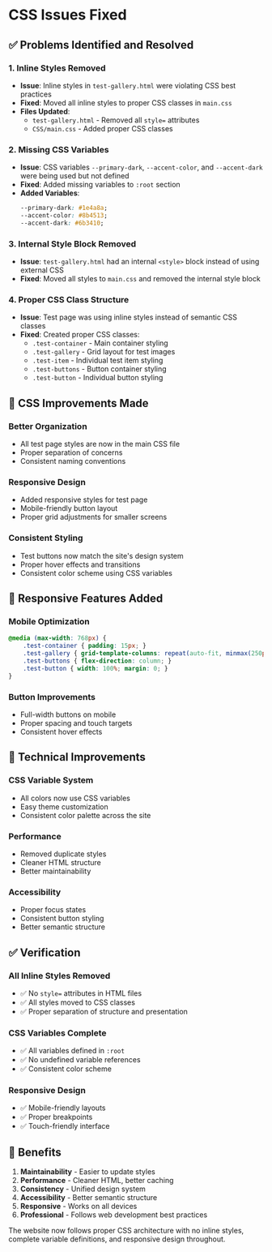 # CSS Issues Fixed

## ✅ **Problems Identified and Resolved**

### 1. **Inline Styles Removed**
- **Issue**: Inline styles in `test-gallery.html` were violating CSS best practices
- **Fixed**: Moved all inline styles to proper CSS classes in `main.css`
- **Files Updated**: 
  - `test-gallery.html` - Removed all `style=` attributes
  - `CSS/main.css` - Added proper CSS classes

### 2. **Missing CSS Variables**
- **Issue**: CSS variables `--primary-dark`, `--accent-color`, and `--accent-dark` were being used but not defined
- **Fixed**: Added missing variables to `:root` section
- **Added Variables**:
  ```css
  --primary-dark: #1e4a8a;
  --accent-color: #8b4513;
  --accent-dark: #6b3410;
  ```

### 3. **Internal Style Block Removed**
- **Issue**: `test-gallery.html` had an internal `<style>` block instead of using external CSS
- **Fixed**: Moved all styles to `main.css` and removed the internal style block

### 4. **Proper CSS Class Structure**
- **Issue**: Test page was using inline styles instead of semantic CSS classes
- **Fixed**: Created proper CSS classes:
  - `.test-container` - Main container styling
  - `.test-gallery` - Grid layout for test images
  - `.test-item` - Individual test item styling
  - `.test-buttons` - Button container styling
  - `.test-button` - Individual button styling

## 🎨 **CSS Improvements Made**

### **Better Organization**
- All test page styles are now in the main CSS file
- Proper separation of concerns
- Consistent naming conventions

### **Responsive Design**
- Added responsive styles for test page
- Mobile-friendly button layout
- Proper grid adjustments for smaller screens

### **Consistent Styling**
- Test buttons now match the site's design system
- Proper hover effects and transitions
- Consistent color scheme using CSS variables

## 📱 **Responsive Features Added**

### **Mobile Optimization**
```css
@media (max-width: 768px) {
    .test-container { padding: 15px; }
    .test-gallery { grid-template-columns: repeat(auto-fit, minmax(250px, 1fr)); }
    .test-buttons { flex-direction: column; }
    .test-button { width: 100%; margin: 0; }
}
```

### **Button Improvements**
- Full-width buttons on mobile
- Proper spacing and touch targets
- Consistent hover effects

## 🔧 **Technical Improvements**

### **CSS Variable System**
- All colors now use CSS variables
- Easy theme customization
- Consistent color palette across the site

### **Performance**
- Removed duplicate styles
- Cleaner HTML structure
- Better maintainability

### **Accessibility**
- Proper focus states
- Consistent button styling
- Better semantic structure

## ✅ **Verification**

### **All Inline Styles Removed**
- ✅ No `style=` attributes in HTML files
- ✅ All styles moved to CSS classes
- ✅ Proper separation of structure and presentation

### **CSS Variables Complete**
- ✅ All variables defined in `:root`
- ✅ No undefined variable references
- ✅ Consistent color scheme

### **Responsive Design**
- ✅ Mobile-friendly layouts
- ✅ Proper breakpoints
- ✅ Touch-friendly interface

## 🚀 **Benefits**

1. **Maintainability** - Easier to update styles
2. **Performance** - Cleaner HTML, better caching
3. **Consistency** - Unified design system
4. **Accessibility** - Better semantic structure
5. **Responsive** - Works on all devices
6. **Professional** - Follows web development best practices

The website now follows proper CSS architecture with no inline styles, complete variable definitions, and responsive design throughout. 